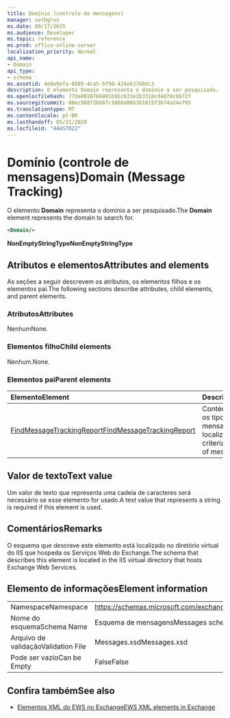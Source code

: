 ```yaml
---
title: Domínio (controle de mensagens)
manager: sethgros
ms.date: 09/17/2015
ms.audience: Developer
ms.topic: reference
ms.prod: office-online-server
localization_priority: Normal
api_name:
- Domain
api_type:
- schema
ms.assetid: 4e8e9efa-8885-4ca5-bf90-424e63768dc3
description: O elemento Domain representa o domínio a ser pesquisado.
ms.openlocfilehash: 77da9028766881b9bc633e1b3318cd4d70c6b72f
ms.sourcegitcommit: 88ec988f2bb67c1866d06b361615f3674a24e795
ms.translationtype: MT
ms.contentlocale: pt-BR
ms.lasthandoff: 05/31/2020
ms.locfileid: "44457022"
---
```

# <a name="domain-message-tracking"></a><span data-ttu-id="f4d02-103">Domínio (controle de mensagens)</span><span class="sxs-lookup"><span data-stu-id="f4d02-103">Domain (Message Tracking)</span></span>

<span data-ttu-id="f4d02-104">O elemento **Domain** representa o domínio a ser pesquisado.</span><span class="sxs-lookup"><span data-stu-id="f4d02-104">The **Domain** element represents the domain to search for.</span></span> 
  
```XML
<Domain/>
```

 <span data-ttu-id="f4d02-105">**NonEmptyStringType**</span><span class="sxs-lookup"><span data-stu-id="f4d02-105">**NonEmptyStringType**</span></span>
## <a name="attributes-and-elements"></a><span data-ttu-id="f4d02-106">Atributos e elementos</span><span class="sxs-lookup"><span data-stu-id="f4d02-106">Attributes and elements</span></span>

<span data-ttu-id="f4d02-107">As seções a seguir descrevem os atributos, os elementos filhos e os elementos pai.</span><span class="sxs-lookup"><span data-stu-id="f4d02-107">The following sections describe attributes, child elements, and parent elements.</span></span>
  
### <a name="attributes"></a><span data-ttu-id="f4d02-108">Atributos</span><span class="sxs-lookup"><span data-stu-id="f4d02-108">Attributes</span></span>

<span data-ttu-id="f4d02-109">Nenhum</span><span class="sxs-lookup"><span data-stu-id="f4d02-109">None.</span></span>
  
### <a name="child-elements"></a><span data-ttu-id="f4d02-110">Elementos filho</span><span class="sxs-lookup"><span data-stu-id="f4d02-110">Child elements</span></span>

<span data-ttu-id="f4d02-111">Nenhum.</span><span class="sxs-lookup"><span data-stu-id="f4d02-111">None.</span></span>
  
### <a name="parent-elements"></a><span data-ttu-id="f4d02-112">Elementos pai</span><span class="sxs-lookup"><span data-stu-id="f4d02-112">Parent elements</span></span>

|<span data-ttu-id="f4d02-113">**Elemento**</span><span class="sxs-lookup"><span data-stu-id="f4d02-113">**Element**</span></span>|<span data-ttu-id="f4d02-114">**Descrição**</span><span class="sxs-lookup"><span data-stu-id="f4d02-114">**Description**</span></span>|
|:-----|:-----|
|[<span data-ttu-id="f4d02-115">FindMessageTrackingReport</span><span class="sxs-lookup"><span data-stu-id="f4d02-115">FindMessageTrackingReport</span></span>](findmessagetrackingreport.md) <br/> |<span data-ttu-id="f4d02-116">Contém critérios para os tipos de mensagens a serem localizados.</span><span class="sxs-lookup"><span data-stu-id="f4d02-116">Contains criteria for the types of messages to find.</span></span>  <br/> |
   
## <a name="text-value"></a><span data-ttu-id="f4d02-117">Valor de texto</span><span class="sxs-lookup"><span data-stu-id="f4d02-117">Text value</span></span>

<span data-ttu-id="f4d02-118">Um valor de texto que representa uma cadeia de caracteres será necessário se esse elemento for usado.</span><span class="sxs-lookup"><span data-stu-id="f4d02-118">A text value that represents a string is required if this element is used.</span></span>
  
## <a name="remarks"></a><span data-ttu-id="f4d02-119">Comentários</span><span class="sxs-lookup"><span data-stu-id="f4d02-119">Remarks</span></span>

<span data-ttu-id="f4d02-120">O esquema que descreve este elemento está localizado no diretório virtual do IIS que hospeda os Serviços Web do Exchange.</span><span class="sxs-lookup"><span data-stu-id="f4d02-120">The schema that describes this element is located in the IIS virtual directory that hosts Exchange Web Services.</span></span>
  
## <a name="element-information"></a><span data-ttu-id="f4d02-121">Elemento de informações</span><span class="sxs-lookup"><span data-stu-id="f4d02-121">Element information</span></span>

|||
|:-----|:-----|
|<span data-ttu-id="f4d02-122">Namespace</span><span class="sxs-lookup"><span data-stu-id="f4d02-122">Namespace</span></span>  <br/> |https://schemas.microsoft.com/exchange/services/2006/messages  <br/> |
|<span data-ttu-id="f4d02-123">Nome do esquema</span><span class="sxs-lookup"><span data-stu-id="f4d02-123">Schema Name</span></span>  <br/> |<span data-ttu-id="f4d02-124">Esquema de mensagens</span><span class="sxs-lookup"><span data-stu-id="f4d02-124">Messages schema</span></span>  <br/> |
|<span data-ttu-id="f4d02-125">Arquivo de validação</span><span class="sxs-lookup"><span data-stu-id="f4d02-125">Validation File</span></span>  <br/> |<span data-ttu-id="f4d02-126">Messages.xsd</span><span class="sxs-lookup"><span data-stu-id="f4d02-126">Messages.xsd</span></span>  <br/> |
|<span data-ttu-id="f4d02-127">Pode ser vazio</span><span class="sxs-lookup"><span data-stu-id="f4d02-127">Can be Empty</span></span>  <br/> |<span data-ttu-id="f4d02-128">False</span><span class="sxs-lookup"><span data-stu-id="f4d02-128">False</span></span>  <br/> |
   
## <a name="see-also"></a><span data-ttu-id="f4d02-129">Confira também</span><span class="sxs-lookup"><span data-stu-id="f4d02-129">See also</span></span>

- [<span data-ttu-id="f4d02-130">Elementos XML do EWS no Exchange</span><span class="sxs-lookup"><span data-stu-id="f4d02-130">EWS XML elements in Exchange</span></span>](ews-xml-elements-in-exchange.md)

